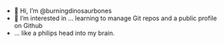 - 👋 Hi, I’m @burningdinosaurbones
- 👀 I’m interested in ... learning to manage Git repos and a public profile on Github
- ... like a philips head into my brain.

<!---
burningdinosaurbones/burningdinosaurbones is a ✨ special ✨ repository because its `README.md` (this file) appears on your GitHub profile.
You can click the Preview link to take a look at your changes.
--->

